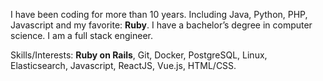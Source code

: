 I have been coding for more than 10 years. Including Java, Python, PHP, Javascript and my favorite: **Ruby**. I have a bachelor’s degree in computer science. I am a full stack engineer.

Skills/Interests: **Ruby on Rails**, Git, Docker, PostgreSQL, Linux, Elasticsearch, Javascript, ReactJS, Vue.js, HTML/CSS.
